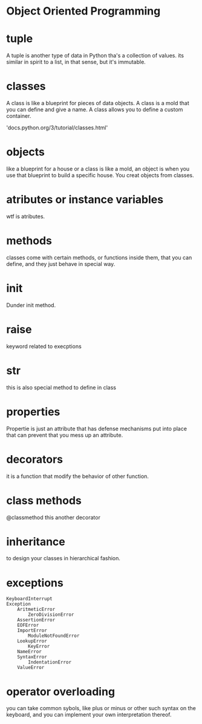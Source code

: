 # Object Oriented Programming

# tuple

A tuple is another type of data in Python tha's a collection of values. its similar in spirit to a list, in that sense, but it's immutable.

# classes

A class is like a blueprint for pieces of data objects. A class is a mold that you can define and give a name.
A class allows you to define a custom container.

'docs.python.org/3/tutorial/classes.html'

# objects

like a blueprint for a house or a class is like a mold, an object is when you use that blueprint to build a specific house.
You creat objects from classes.

# atributes or instance variables

wtf is atributes.

# methods

classes come with certain methods, or functions inside them, that you can define, and they just behave in special way.

# __init__

Dunder init method.

# raise

keyword related to execptions

# __str__

this is also special method to define in class

# properties

Propertie is just an attribute that has defense mechanisms put into place that can prevent that you mess up an attribute.

# decorators

it is a function that modify the behavior of other function.

# class methods

@classmethod this another decorator 

# inheritance

to design your classes in hierarchical fashion.

# exceptions

    KeyboardInterrupt
    Exception
        AritmeticError
            ZeroDivisionError
        AssertionError
        EOFError
        ImportError
            ModuleNotFoundError
        LookupError
            KeyError
        NameError
        SyntaxError
            IndentationError
        ValueError

# operator overloading

you can take common sybols, like plus or minus or other such syntax on the keyboard, and you can implement your own interpretation thereof.